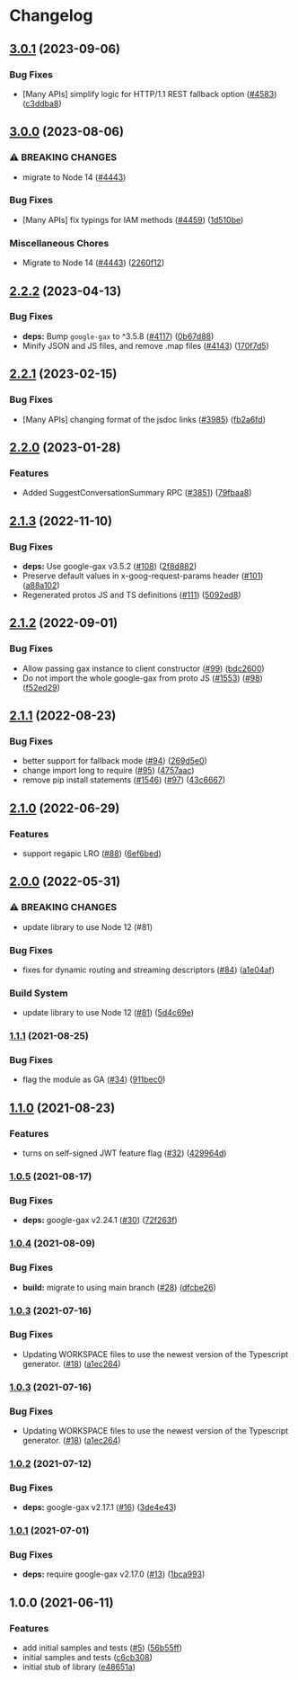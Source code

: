 # Changelog

## [3.0.1](https://github.com/googleapis/google-cloud-node/compare/apigee-connect-v3.0.0...apigee-connect-v3.0.1) (2023-09-06)


### Bug Fixes

* [Many APIs] simplify logic for HTTP/1.1 REST fallback option ([#4583](https://github.com/googleapis/google-cloud-node/issues/4583)) ([c3ddba8](https://github.com/googleapis/google-cloud-node/commit/c3ddba8df9fee6185e36a4e99f7c67b0319f1242))

## [3.0.0](https://github.com/googleapis/google-cloud-node/compare/apigee-connect-v2.2.2...apigee-connect-v3.0.0) (2023-08-06)


### ⚠ BREAKING CHANGES

* migrate to Node 14 ([#4443](https://github.com/googleapis/google-cloud-node/issues/4443))

### Bug Fixes

* [Many APIs] fix typings for IAM methods ([#4459](https://github.com/googleapis/google-cloud-node/issues/4459)) ([1d510be](https://github.com/googleapis/google-cloud-node/commit/1d510bef5bd7b0ac3552b4729ef3d9ebe1ac3dc4))


### Miscellaneous Chores

* Migrate to Node 14 ([#4443](https://github.com/googleapis/google-cloud-node/issues/4443)) ([2260f12](https://github.com/googleapis/google-cloud-node/commit/2260f12543d171bda95345e53475f5f0fdc45770))

## [2.2.2](https://github.com/googleapis/google-cloud-node/compare/apigee-connect-v2.2.1...apigee-connect-v2.2.2) (2023-04-13)


### Bug Fixes

* **deps:** Bump `google-gax` to ^3.5.8 ([#4117](https://github.com/googleapis/google-cloud-node/issues/4117)) ([0b67d88](https://github.com/googleapis/google-cloud-node/commit/0b67d883963643ce1b4f6d2ccd3e8d37adf6e029))
* Minify JSON and JS files, and remove .map files ([#4143](https://github.com/googleapis/google-cloud-node/issues/4143)) ([170f7d5](https://github.com/googleapis/google-cloud-node/commit/170f7d57b8fd344d182a8e758867b8124722eebc))

## [2.2.1](https://github.com/googleapis/google-cloud-node/compare/apigee-connect-v2.2.0...apigee-connect-v2.2.1) (2023-02-15)


### Bug Fixes

* [Many APIs] changing format of the jsdoc links ([#3985](https://github.com/googleapis/google-cloud-node/issues/3985)) ([fb2a6fd](https://github.com/googleapis/google-cloud-node/commit/fb2a6fdbd9dcf2ae91b3767629d71f0970d0712c))

## [2.2.0](https://github.com/googleapis/google-cloud-node/compare/apigee-connect-v2.1.3...apigee-connect-v2.2.0) (2023-01-28)


### Features

* Added SuggestConversationSummary RPC ([#3851](https://github.com/googleapis/google-cloud-node/issues/3851)) ([79fbaa8](https://github.com/googleapis/google-cloud-node/commit/79fbaa833d08738fa37aa37158ddb5b1c91710e1))

## [2.1.3](https://github.com/googleapis/nodejs-apigee-connect/compare/v2.1.2...v2.1.3) (2022-11-10)


### Bug Fixes

* **deps:** Use google-gax v3.5.2 ([#108](https://github.com/googleapis/nodejs-apigee-connect/issues/108)) ([2f8d882](https://github.com/googleapis/nodejs-apigee-connect/commit/2f8d882d3309b578d48e8838beeab5a52829963f))
* Preserve default values in x-goog-request-params header ([#101](https://github.com/googleapis/nodejs-apigee-connect/issues/101)) ([a88a102](https://github.com/googleapis/nodejs-apigee-connect/commit/a88a10218e6e3150495e1b47ae15b3895ed7ed5e))
* Regenerated protos JS and TS definitions ([#111](https://github.com/googleapis/nodejs-apigee-connect/issues/111)) ([5092ed8](https://github.com/googleapis/nodejs-apigee-connect/commit/5092ed8134687cd0fd3be3a47b6f1e88ed1b2444))

## [2.1.2](https://github.com/googleapis/nodejs-apigee-connect/compare/v2.1.1...v2.1.2) (2022-09-01)


### Bug Fixes

* Allow passing gax instance to client constructor ([#99](https://github.com/googleapis/nodejs-apigee-connect/issues/99)) ([bdc2600](https://github.com/googleapis/nodejs-apigee-connect/commit/bdc26002bb391f81cdba9c7c13643944faa20620))
* Do not import the whole google-gax from proto JS ([#1553](https://github.com/googleapis/nodejs-apigee-connect/issues/1553)) ([#98](https://github.com/googleapis/nodejs-apigee-connect/issues/98)) ([f52ed29](https://github.com/googleapis/nodejs-apigee-connect/commit/f52ed29e966efce3b04b1271e3e161f8bb8ee812))

## [2.1.1](https://github.com/googleapis/nodejs-apigee-connect/compare/v2.1.0...v2.1.1) (2022-08-23)


### Bug Fixes

* better support for fallback mode ([#94](https://github.com/googleapis/nodejs-apigee-connect/issues/94)) ([269d5e0](https://github.com/googleapis/nodejs-apigee-connect/commit/269d5e0616b640262bf5e907ec083928e5c242be))
* change import long to require ([#95](https://github.com/googleapis/nodejs-apigee-connect/issues/95)) ([4757aac](https://github.com/googleapis/nodejs-apigee-connect/commit/4757aacfdd505985c5228e0498495814e6436ef2))
* remove pip install statements ([#1546](https://github.com/googleapis/nodejs-apigee-connect/issues/1546)) ([#97](https://github.com/googleapis/nodejs-apigee-connect/issues/97)) ([43c6667](https://github.com/googleapis/nodejs-apigee-connect/commit/43c66675c0ec0dcb3e208c5b11d0ee7b8b43f0ee))

## [2.1.0](https://github.com/googleapis/nodejs-apigee-connect/compare/v2.0.0...v2.1.0) (2022-06-29)


### Features

* support regapic LRO ([#88](https://github.com/googleapis/nodejs-apigee-connect/issues/88)) ([6ef6bed](https://github.com/googleapis/nodejs-apigee-connect/commit/6ef6bed421e56459dac29deab71898ce5c061206))

## [2.0.0](https://github.com/googleapis/nodejs-apigee-connect/compare/v1.1.1...v2.0.0) (2022-05-31)


### ⚠ BREAKING CHANGES

* update library to use Node 12 (#81)

### Bug Fixes

* fixes for dynamic routing and streaming descriptors ([#84](https://github.com/googleapis/nodejs-apigee-connect/issues/84)) ([a1e04af](https://github.com/googleapis/nodejs-apigee-connect/commit/a1e04af2fb52535938ff32cf5579b22c668d6ad2))


### Build System

* update library to use Node 12 ([#81](https://github.com/googleapis/nodejs-apigee-connect/issues/81)) ([5d4c69e](https://github.com/googleapis/nodejs-apigee-connect/commit/5d4c69e4268b4b253ed75ce87b2b3f5e61962d44))

### [1.1.1](https://www.github.com/googleapis/nodejs-apigee-connect/compare/v1.1.0...v1.1.1) (2021-08-25)


### Bug Fixes

* flag the module as GA ([#34](https://www.github.com/googleapis/nodejs-apigee-connect/issues/34)) ([911bec0](https://www.github.com/googleapis/nodejs-apigee-connect/commit/911bec0d826a12212ce0527acf7398eef3dea1e6))

## [1.1.0](https://www.github.com/googleapis/nodejs-apigee-connect/compare/v1.0.5...v1.1.0) (2021-08-23)


### Features

* turns on self-signed JWT feature flag ([#32](https://www.github.com/googleapis/nodejs-apigee-connect/issues/32)) ([429964d](https://www.github.com/googleapis/nodejs-apigee-connect/commit/429964d038693cb16d37a3d2d23f79be3b73d1a0))

### [1.0.5](https://www.github.com/googleapis/nodejs-apigee-connect/compare/v1.0.4...v1.0.5) (2021-08-17)


### Bug Fixes

* **deps:** google-gax v2.24.1 ([#30](https://www.github.com/googleapis/nodejs-apigee-connect/issues/30)) ([72f263f](https://www.github.com/googleapis/nodejs-apigee-connect/commit/72f263f19d5490a83f963fcd071d0485678c0ba5))

### [1.0.4](https://www.github.com/googleapis/nodejs-apigee-connect/compare/v1.0.3...v1.0.4) (2021-08-09)


### Bug Fixes

* **build:** migrate to using main branch ([#28](https://www.github.com/googleapis/nodejs-apigee-connect/issues/28)) ([dfcbe26](https://www.github.com/googleapis/nodejs-apigee-connect/commit/dfcbe2672c024a574e2fc1d60b8d668bbdf074b9))

### [1.0.3](https://www.github.com/googleapis/nodejs-apigee-connect/compare/v1.0.2...v1.0.3) (2021-07-16)


### Bug Fixes

* Updating WORKSPACE files to use the newest version of the Typescript generator. ([#18](https://www.github.com/googleapis/nodejs-apigee-connect/issues/18)) ([a1ec264](https://www.github.com/googleapis/nodejs-apigee-connect/commit/a1ec26422107c2e78ddb45aa89827db052017a54))

### [1.0.3](https://www.github.com/googleapis/nodejs-apigee-connect/compare/v1.0.2...v1.0.3) (2021-07-16)


### Bug Fixes

* Updating WORKSPACE files to use the newest version of the Typescript generator. ([#18](https://www.github.com/googleapis/nodejs-apigee-connect/issues/18)) ([a1ec264](https://www.github.com/googleapis/nodejs-apigee-connect/commit/a1ec26422107c2e78ddb45aa89827db052017a54))

### [1.0.2](https://www.github.com/googleapis/nodejs-apigee-connect/compare/v1.0.1...v1.0.2) (2021-07-12)


### Bug Fixes

* **deps:** google-gax v2.17.1 ([#16](https://www.github.com/googleapis/nodejs-apigee-connect/issues/16)) ([3de4e43](https://www.github.com/googleapis/nodejs-apigee-connect/commit/3de4e4319f720357f1bfc4ab7acc5e50281f1f6d))

### [1.0.1](https://www.github.com/googleapis/nodejs-apigee-connect/compare/v1.0.0...v1.0.1) (2021-07-01)


### Bug Fixes

* **deps:** require google-gax v2.17.0 ([#13](https://www.github.com/googleapis/nodejs-apigee-connect/issues/13)) ([1bca993](https://www.github.com/googleapis/nodejs-apigee-connect/commit/1bca99349c29d064d516606b39d29791d7e88023))

## 1.0.0 (2021-06-11)


### Features

* add initial samples and tests ([#5](https://www.github.com/googleapis/nodejs-apigee-connect/issues/5)) ([56b55ff](https://www.github.com/googleapis/nodejs-apigee-connect/commit/56b55ffb36d0dabc92019489aa5e3918ae7db239))
* initial samples and tests ([c6cb308](https://www.github.com/googleapis/nodejs-apigee-connect/commit/c6cb3085da868309b1b62db342df940e31ce9685))
* initial stub of library ([e48651a](https://www.github.com/googleapis/nodejs-apigee-connect/commit/e48651af7d82e064311353a4871d84299c867a43))
